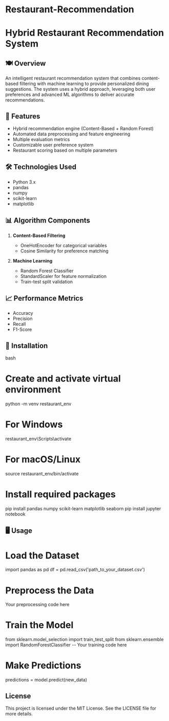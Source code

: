# Restaurant-Recommendation

# Hybrid Restaurant Recommendation System

## 🍽️ Overview
An intelligent restaurant recommendation system that combines content-based filtering with machine learning to provide personalized dining suggestions. The system uses a hybrid approach, leveraging both user preferences and advanced ML algorithms to deliver accurate recommendations.

## 🚀 Features
- Hybrid recommendation engine (Content-Based + Random Forest)
- Automated data preprocessing and feature engineering
- Multiple evaluation metrics
- Customizable user preference system
- Restaurant scoring based on multiple parameters

## 🛠️ Technologies Used
- Python 3.x
- pandas
- numpy
- scikit-learn
- matplotlib

## 📊 Algorithm Components
1. **Content-Based Filtering**
   - OneHotEncoder for categorical variables
   - Cosine Similarity for preference matching

2. **Machine Learning**
   - Random Forest Classifier
   - StandardScaler for feature normalization
   - Train-test split validation

## 📈 Performance Metrics
- Accuracy
- Precision
- Recall
- F1-Score

## 🔧 Installation
bash
# Create and activate virtual environment
python -m venv restaurant_env

# For Windows
restaurant_env\Scripts\activate

# For macOS/Linux
source restaurant_env/bin/activate

# Install required packages
pip install pandas numpy scikit-learn matplotlib seaborn
pip install jupyter notebook

## 🖥️ Usage
# Load the Dataset
import pandas as pd
df = pd.read_csv('path_to_your_dataset.csv')

# Preprocess the Data
 Your preprocessing code  here 

# Train the Model
from sklearn.model_selection import train_test_split
from sklearn.ensemble import RandomForestClassifier
-- Your training code here

# Make Predictions
predictions = model.predict(new_data)

## License
This project is licensed under the MIT License. See the LICENSE file for more details.

